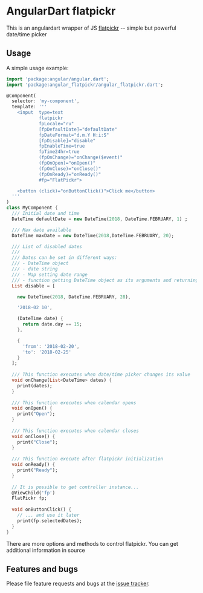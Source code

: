 # AngularDart flatpickr

This is an angulardart wrapper of JS [flatpickr][flatpickr] -- simple but powerful date/time picker

## Usage

A simple usage example:

```dart
import 'package:angular/angular.dart';
import 'package:angular_flatpickr/angular_flatpickr.dart';

@Component(
  selector: 'my-component',
  template: '''
    <input  type=text
            flatpickr
            fpLocale="ru"
            [fpDefaultDate]="defaultDate"
            fpDateFormat="d.m.Y H:i:S"
            [fpDisable]="disable"
            fpEnableTime=true
            fpTime24hr=true
            (fpOnChange)="onChange($event)"
            (fpOnOpen)="onOpen()"
            (fpOnClose)="onClose()"
            (fpOnReady)="onReady()"
            #fp="FlatPickr">

    <button (click)="onButtonClick()">Click me</button>
  '''
)
class MyComponent {
  /// Initial date and time
  DateTime defaultDate = new DateTime(2018, DateTime.FEBRUARY, 1) ;

  /// Max date available
  DateTime maxDate = new DateTime(2018,DateTime.FEBRUARY, 20);

  /// List of disabled dates
  ///
  /// Dates can be set in different ways:
  /// - DateTime object
  /// - date string
  /// - Map setting date range
  /// - function getting DateTime object as its arguments and returning bool result
  List disable = [

    new DateTime(2018, DateTime.FEBRUARY, 28),

    '2018-02 10',

    (DateTime date) {
      return date.day == 15;
    },

    {
      'from': '2018-02-20',
      'to': '2018-02-25'
    }
  ];
  
  /// This function executes when date/time picker changes its value
  void onChange(List<DateTime> dates) {
    print(dates);
  }
  
  /// This function executes when calendar opens
  void onOpen() {
    print("Open");
  }
  
  /// This function executes when calendar closes
  void onClose() {
    print("Close");
  }
  
  /// This function execute after flatpickr initialization
  void onReady() {
    print("Ready");
  }
  
  // It is possible to get controller instance...
  @ViewChild('fp')
  FlatPickr fp;
  
  void onButtonClick() {
    // ... and use it later
    print(fp.selectedDates);
  }
}
```
There are more options and methods to control flatpickr. You can get additional information in source

## Features and bugs

Please file feature requests and bugs at the [issue tracker][tracker].

[tracker]: https://github.com/alexd1971/angular_flatpickr/issues
[flatpickr]: https://chmln.github.io/flatpickr/
